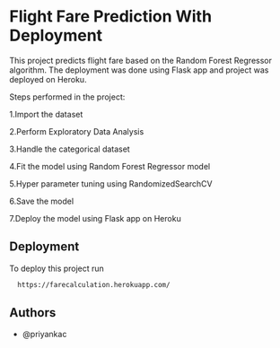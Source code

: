
# Flight Fare Prediction With Deployment

This project predicts flight fare based on the Random Forest Regressor algorithm. The deployment was done using Flask app and project was deployed on Heroku.

Steps performed in the project:

1.Import the dataset

2.Perform Exploratory Data Analysis

3.Handle the categorical dataset

4.Fit the model using Random Forest Regressor model

5.Hyper parameter tuning using RandomizedSearchCV

6.Save the model

7.Deploy the model using Flask app on Heroku



## Deployment

To deploy this project run

```bash
  https://farecalculation.herokuapp.com/
```


## Authors

- @priyankac

